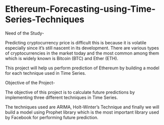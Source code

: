 # Ethereum-Forecasting-using-Time-Series-Techniques

Need of the Study-

Predicting cryptocurrency price is difficult this is because it is volatile especially since it’s still nascent in its development.
There are various types of cryptocurrencies in the market today and the most common among them which is widely known is Bitcoin (BTC) and Ether (ETH).
 
This project will help us perform prediction of Ethereum by building a model for each technique used in Time Series.

Objective of the Project-

The objective of this project is to calculate future predictions by implementing three different techniques in Time Series.

The techniques used are ARIMA, Holt-Winter’s Technique and finally we will build a model using 
Prophet library which is the most important library used by Facebook for performing future prediction.
